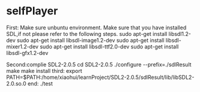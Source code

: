 # selfPlayer
First: Make sure unbuntu environment.
Make sure that you have installed SDL,if not please refer to the following steps.
	sudo apt-get install libsdl1.2-dev
	sudo apt-get install libsdl-image1.2-dev
	sudo apt-get install libsdl-mixer1.2-dev
	sudo apt-get install libsdl-ttf2.0-dev
	sudo apt-get install libsdl-gfx1.2-dev

Second:complie SDL2-2.0.5 
	cd SDL2-2.0.5
	./configure --prefix=./sdlResult
	make
	make install
third:
	export PATH=$PATH:/home/xiaohui/learnProject/SDL2-2.0.5/sdlResult/lib/libSDL2-2.0.so.0
end:
	./test

